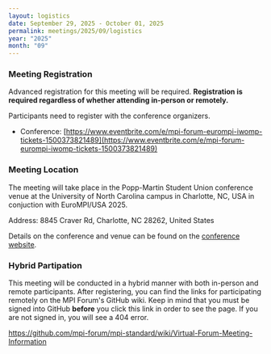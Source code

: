 ```yaml
---
layout: logistics
date: September 29, 2025 - October 01, 2025
permalink: meetings/2025/09/logistics
year: "2025"
month: "09"
---
```


### Meeting Registration

Advanced registration for this meeting will be required. **Registration is
required regardless of whether attending in-person or remotely.**

Participants need to register with the conference organizers.

* Conference: [https://www.eventbrite.com/e/mpi-forum-eurompi-iwomp-tickets-1500373821489](https://www.eventbrite.com/e/mpi-forum-eurompi-iwomp-tickets-1500373821489)

### Meeting Location


The meeting will take place in the Popp-Martin Student Union conference venue
at the University of North Carolina campus in Charlotte, NC, USA in conjuction
with EuroMPI/USA 2025.

Address: 8845 Craver Rd, Charlotte, NC 28262, United States

Details on the conference and venue can be found on the [conference
website](https://eurompi.org/venue).

### Hybrid Partipation

This meeting will be conducted in a hybrid manner with both in-person and remote
participants. After registering, you can find the links for participating
remotely on the MPI Forum's GitHub wiki. Keep in mind that you must be signed
into GitHub **before** you click this link in order to see the page. If you are
not signed in, you will see a 404 error.

https://github.com/mpi-forum/mpi-standard/wiki/Virtual-Forum-Meeting-Information
